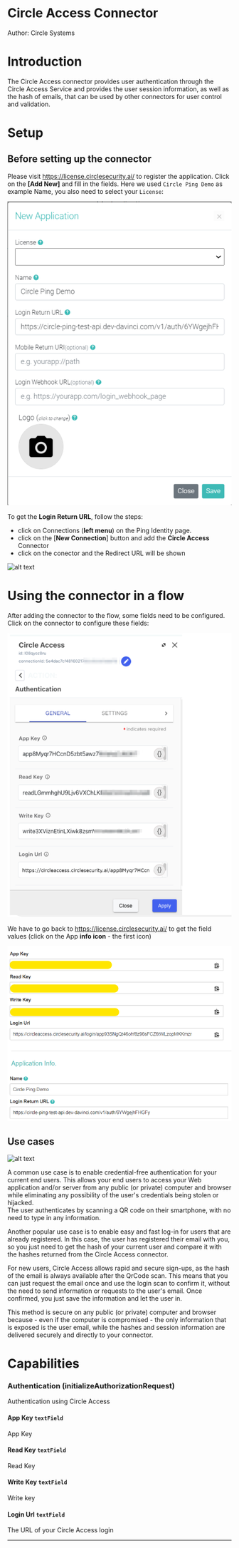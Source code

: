 # Circle Access Connector

Author: Circle Systems

# Introduction

The Circle Access connector provides user authentication through the Circle Access Service and provides the user session information,
as well as the hash of emails, that can be used by other connectors for user control and validation.

# Setup

## Before setting up the connector

Please visit https://license.circlesecurity.ai/ to register the application.
Click on the **[Add New]** and fill in the fields. Here we used `Circle Ping Demo` as example Name, you also need to select your `License`:

![alt text](images/circle_access_console.png)

To get the **Login Return URL**, follow the steps:

- click on Connections (**left menu**) on the Ping Identity page.
- click on the [**New Connection**] button and add the **Circle Access** Connector
- click on the conector and the Redirect URL will be shown

![alt text](images/ping_identity.png)

# Using the connector in a flow

After adding the connector to the flow, some fields need to be configured.<br>
Click on the connector to configure these fields:

![alt text](images/authentication.png)

We have to go back to https://license.circlesecurity.ai/ to get the field values (click on the App **info icon** - the first icon)

![alt text](images/field_settings.png)

## Use cases

![alt text](images/flow.png)

A common use case is to enable credential-free authentication for your current end users.
This allows your end users to access your Web application and/or server from any public (or private) computer and browser while eliminating any possibility of the user's credentials being stolen or hijacked.  
The user authenticates by scanning a QR code on their smartphone, with no need to type in any information.

Another popular use case is to enable easy and fast log-in for users that are already registered.
In this case, the user has registered their email with you, so you just need to get the hash of your current user and compare it with the hashes returned from the Circle Access connector.

For new users, Circle Access allows rapid and secure sign-ups, as the hash of the email is always available after the QrCode scan. This means that you can just request the email once and use the login scan to confirm it, without the need to send information or requests to the user's email. Once confirmed, you just save the information and let the user in.

This method is secure on any public (or private) computer and browser because - even if the computer is compromised - the only information that is exposed is the user email, while the hashes and session information are delivered securely and directly to your connector.

# Capabilities

### Authentication (initializeAuthorizationRequest)


Authentication using Circle Access

#### App Key `textField`


App Key

#### Read Key `textField`


Read Key

#### Write Key `textField`


Write key

#### Login Url `textField`


The URL of your Circle Access login

---

